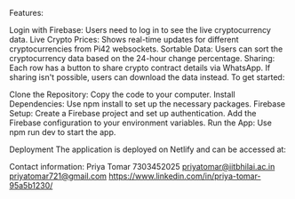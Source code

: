 Features:

Login with Firebase: Users need to log in to see the live cryptocurrency data.
Live Crypto Prices: Shows real-time updates for different cryptocurrencies from Pi42 websockets.
Sortable Data: Users can sort the cryptocurrency data based on the 24-hour change percentage.
Sharing: Each row has a button to share crypto contract details via WhatsApp. If sharing isn't possible, users can download the data instead.
To get started:

Clone the Repository: Copy the code to your computer.
Install Dependencies: Use npm install to set up the necessary packages.
Firebase Setup: Create a Firebase project and set up authentication. Add the Firebase configuration to your environment variables.
Run the App: Use npm run dev to start the app.


Deployment
The application is deployed on Netlify and can be accessed at:

Contact information:
Priya Tomar
7303452025
priyatomar@iitbhilai.ac.in
priyatomar721@gmail.com
https://www.linkedin.com/in/priya-tomar-95a5b1230/
